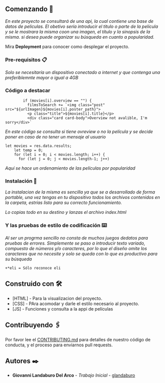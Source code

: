 
## Comenzando 🚀

_En este proyecto se consultará de una api, la cual contiene una base de datos de peliculas. El obetivo sería introducir el titulo o parte de la pelicula y se le mostrara la misma coon una imagen, el título y la sinopsis de la misma. si desea puede organizar su búsqueda en cuanto a popularidad._

Mira **Deployment** para conocer como desplegar el proyecto.


### Pre-requisitos 📋

_Solo se necesitaría un dispositivo conectado a internet y que contenga una preferiblemnte mayor o igual a 4GB_

### Código a destacar
```if (movies[i].poster_path != null) {
        if (movies[i].overview == "") {
          filmsToSearch += `<img class="post" src="${urlImagen}${movies[i].poster_path}">
          <p class="title">${movies[i].title}</p>
          <div class="card card-body">Overview not avalible, I'm sorry</div>`
``` 
_En este código se consulta si tiene ovreview o no la película y se decide poner en caso de no tener un mensaje al usuario_

```
let movies = res.data.results;
    let temp = 0;
    for (let i = 0; i < movies.length; i++) {
      for (let j = 0; j < movies.length-1; j++)
```
_Aquí se hace un ordenamiento de las películas por popularidad_
### Instalación 🔧

_La instalacion de la misma es sencilla ya que se a desarrollado de forma portable, una vez tengas en tu dispositivo todos los archivos contenidos en la carpeta, estrías listo para su correcto funcionamiento._


_Lo copias todo en su destino y lanzas el archivo index.html_



### Y las pruebas de estilo de codificación ⌨️

_Al ser un progrma sencillo no consta de muchos juegos dedatos para pruebas de errores. Simplemente se paso a introducir texto variado, compuesto de números y/o caracteres, por lo que el diseño omite los caracteres que no necesite y solo se queda con lo que es productivo para su búsqueda_

```
+*eli = Sólo reconoce eli
```


## Construido con 🛠️


* [HTML] - Para la visualizacion del proyecto.
* [CSS] - PAra acomodar y darle el estilo necesario al proyecto.
* [JS] - Funciones y consulta a la appi de películas

## Contribuyendo 🖇️

Por favor lee el [CONTRIBUTING.md](https://gist.github.com/G1ovann16/SearchMovies) para detalles de nuestro código de conducta, y el proceso para enviarnos pull requests.


## Autores ✒️

* **Giovanni Landaburo Del Arco** - *Trabajo Inicial* - [glandaburo](https://github.com/G1ovann16)
